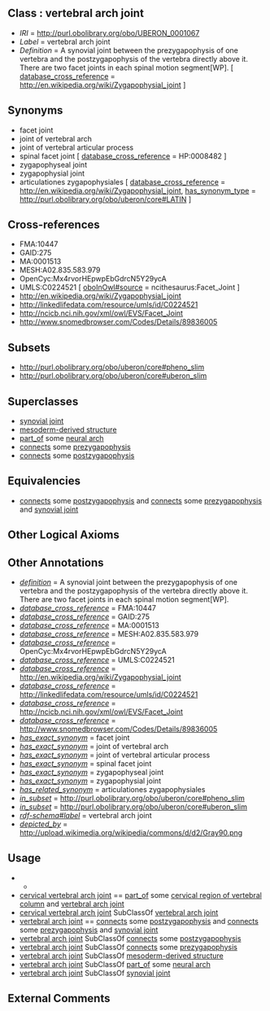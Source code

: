 
## Class : vertebral arch joint

 * *IRI* = http://purl.obolibrary.org/obo/UBERON_0001067
 * *Label* = vertebral arch joint
 * *Definition* = A synovial joint between the prezygapophysis of one vertebra and the postzygapophysis of the vertebra directly above it. There are two facet joints in each spinal motion segment[WP]. [ [database_cross_reference](../../ef/oboInOwl#hasDbXref.md) = http://en.wikipedia.org/wiki/Zygapophysial_joint ]

## Synonyms

 * facet joint
 * joint of vertebral arch
 * joint of vertebral articular process
 * spinal facet joint [ [database_cross_reference](../../ef/oboInOwl#hasDbXref.md) = HP:0008482 ]
 * zygapophyseal joint
 * zygapophysial joint
 * articulationes zygapophysiales [ [database_cross_reference](../../ef/oboInOwl#hasDbXref.md) = http://en.wikipedia.org/wiki/Zygapophysial_joint, [has_synonym_type](../../pe/oboInOwl#hasSynonymType.md) = http://purl.obolibrary.org/obo/uberon/core#LATIN ]

## Cross-references

 * FMA:10447
 * GAID:275
 * MA:0001513
 * MESH:A02.835.583.979
 * OpenCyc:Mx4rvorHEpwpEbGdrcN5Y29ycA
 * UMLS:C0224521 [ [oboInOwl#source](../../ce/oboInOwl#source.md) = ncithesaurus:Facet_Joint ]
 * http://en.wikipedia.org/wiki/Zygapophysial_joint
 * http://linkedlifedata.com/resource/umls/id/C0224521
 * http://ncicb.nci.nih.gov/xml/owl/EVS/Facet_Joint
 * http://www.snomedbrowser.com/Codes/Details/89836005

## Subsets

 * http://purl.obolibrary.org/obo/uberon/core#pheno_slim
 * http://purl.obolibrary.org/obo/uberon/core#uberon_slim

## Superclasses

 * [synovial joint](../../UBERON/17/UBERON_0002217.md)
 * [mesoderm-derived structure](../../UBERON/20/UBERON_0004120.md)
 * [part_of](../../BFO/50/BFO_0000050.md) some [neural arch](../../UBERON/61/UBERON_0003861.md)
 * [connects](../../RO/76/RO_0002176.md) some [prezygapophysis](../../UBERON/79/UBERON_0001079.md)
 * [connects](../../RO/76/RO_0002176.md) some [postzygapophysis](../../UBERON/80/UBERON_0001080.md)

## Equivalencies

 * [connects](../../RO/76/RO_0002176.md) some [postzygapophysis](../../UBERON/80/UBERON_0001080.md) and [connects](../../RO/76/RO_0002176.md) some [prezygapophysis](../../UBERON/79/UBERON_0001079.md) and [synovial joint](../../UBERON/17/UBERON_0002217.md)

## Other Logical Axioms


## Other Annotations

 * *[definition](../../IAO/15/IAO_0000115.md)* = A synovial joint between the prezygapophysis of one vertebra and the postzygapophysis of the vertebra directly above it. There are two facet joints in each spinal motion segment[WP].
 * *[database_cross_reference](../../ef/oboInOwl#hasDbXref.md)* = FMA:10447
 * *[database_cross_reference](../../ef/oboInOwl#hasDbXref.md)* = GAID:275
 * *[database_cross_reference](../../ef/oboInOwl#hasDbXref.md)* = MA:0001513
 * *[database_cross_reference](../../ef/oboInOwl#hasDbXref.md)* = MESH:A02.835.583.979
 * *[database_cross_reference](../../ef/oboInOwl#hasDbXref.md)* = OpenCyc:Mx4rvorHEpwpEbGdrcN5Y29ycA
 * *[database_cross_reference](../../ef/oboInOwl#hasDbXref.md)* = UMLS:C0224521
 * *[database_cross_reference](../../ef/oboInOwl#hasDbXref.md)* = http://en.wikipedia.org/wiki/Zygapophysial_joint
 * *[database_cross_reference](../../ef/oboInOwl#hasDbXref.md)* = http://linkedlifedata.com/resource/umls/id/C0224521
 * *[database_cross_reference](../../ef/oboInOwl#hasDbXref.md)* = http://ncicb.nci.nih.gov/xml/owl/EVS/Facet_Joint
 * *[database_cross_reference](../../ef/oboInOwl#hasDbXref.md)* = http://www.snomedbrowser.com/Codes/Details/89836005
 * *[has_exact_synonym](../../ym/oboInOwl#hasExactSynonym.md)* = facet joint
 * *[has_exact_synonym](../../ym/oboInOwl#hasExactSynonym.md)* = joint of vertebral arch
 * *[has_exact_synonym](../../ym/oboInOwl#hasExactSynonym.md)* = joint of vertebral articular process
 * *[has_exact_synonym](../../ym/oboInOwl#hasExactSynonym.md)* = spinal facet joint
 * *[has_exact_synonym](../../ym/oboInOwl#hasExactSynonym.md)* = zygapophyseal joint
 * *[has_exact_synonym](../../ym/oboInOwl#hasExactSynonym.md)* = zygapophysial joint
 * *[has_related_synonym](../../ym/oboInOwl#hasRelatedSynonym.md)* = articulationes zygapophysiales
 * *[in_subset](../../et/oboInOwl#inSubset.md)* = http://purl.obolibrary.org/obo/uberon/core#pheno_slim
 * *[in_subset](../../et/oboInOwl#inSubset.md)* = http://purl.obolibrary.org/obo/uberon/core#uberon_slim
 * *[rdf-schema#label](../../el/rdf-schema#label.md)* = vertebral arch joint
 * *[depicted_by](../../depicted/by/depicted_by.md)* = http://upload.wikimedia.org/wikipedia/commons/d/d2/Gray90.png

## Usage

 * -
 * [cervical vertebral arch joint](../../UBERON/04/UBERON_0016404.md) == [part_of](../../BFO/50/BFO_0000050.md) some [cervical region of vertebral column](../../UBERON/72/UBERON_0006072.md) and [vertebral arch joint](../../UBERON/67/UBERON_0001067.md)
 * [cervical vertebral arch joint](../../UBERON/04/UBERON_0016404.md) SubClassOf [vertebral arch joint](../../UBERON/67/UBERON_0001067.md)
 * [vertebral arch joint](../../UBERON/67/UBERON_0001067.md) == [connects](../../RO/76/RO_0002176.md) some [postzygapophysis](../../UBERON/80/UBERON_0001080.md) and [connects](../../RO/76/RO_0002176.md) some [prezygapophysis](../../UBERON/79/UBERON_0001079.md) and [synovial joint](../../UBERON/17/UBERON_0002217.md)
 * [vertebral arch joint](../../UBERON/67/UBERON_0001067.md) SubClassOf [connects](../../RO/76/RO_0002176.md) some [postzygapophysis](../../UBERON/80/UBERON_0001080.md)
 * [vertebral arch joint](../../UBERON/67/UBERON_0001067.md) SubClassOf [connects](../../RO/76/RO_0002176.md) some [prezygapophysis](../../UBERON/79/UBERON_0001079.md)
 * [vertebral arch joint](../../UBERON/67/UBERON_0001067.md) SubClassOf [mesoderm-derived structure](../../UBERON/20/UBERON_0004120.md)
 * [vertebral arch joint](../../UBERON/67/UBERON_0001067.md) SubClassOf [part_of](../../BFO/50/BFO_0000050.md) some [neural arch](../../UBERON/61/UBERON_0003861.md)
 * [vertebral arch joint](../../UBERON/67/UBERON_0001067.md) SubClassOf [synovial joint](../../UBERON/17/UBERON_0002217.md)

## External Comments

